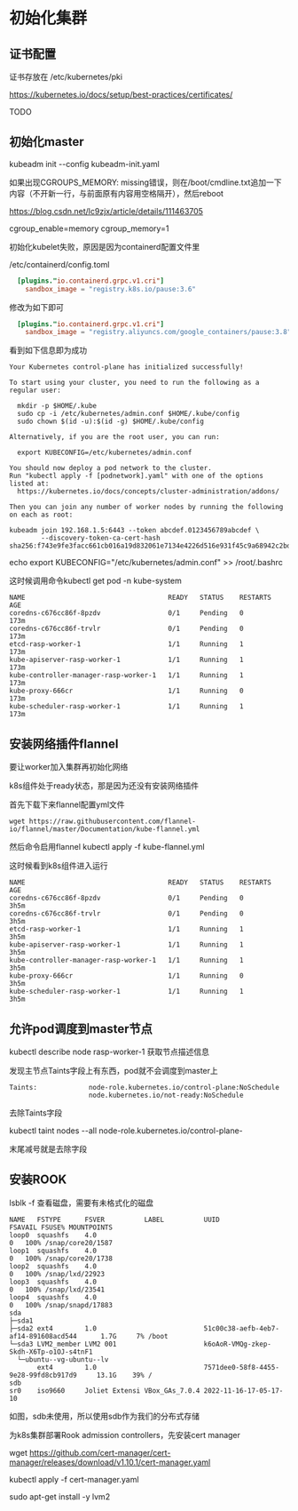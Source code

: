 # 初始化集群

## 证书配置

证书存放在 /etc/kubernetes/pki

https://kubernetes.io/docs/setup/best-practices/certificates/

TODO

## 初始化master

kubeadm init --config kubeadm-init.yaml

如果出现CGROUPS_MEMORY: missing错误，则在/boot/cmdline.txt追加一下内容（不开新一行，与前面原有内容用空格隔开），然后reboot

https://blog.csdn.net/lc9zjx/article/details/111463705

cgroup_enable=memory cgroup_memory=1

初始化kubelet失败，原因是因为containerd配置文件里

/etc/containerd/config.toml

```toml
  [plugins."io.containerd.grpc.v1.cri"]
    sandbox_image = "registry.k8s.io/pause:3.6"
```

修改为如下即可

```toml
  [plugins."io.containerd.grpc.v1.cri"]
    sandbox_image = "registry.aliyuncs.com/google_containers/pause:3.8"
```

看到如下信息即为成功

```
Your Kubernetes control-plane has initialized successfully!

To start using your cluster, you need to run the following as a regular user:

  mkdir -p $HOME/.kube
  sudo cp -i /etc/kubernetes/admin.conf $HOME/.kube/config
  sudo chown $(id -u):$(id -g) $HOME/.kube/config

Alternatively, if you are the root user, you can run:

  export KUBECONFIG=/etc/kubernetes/admin.conf

You should now deploy a pod network to the cluster.
Run "kubectl apply -f [podnetwork].yaml" with one of the options listed at:
  https://kubernetes.io/docs/concepts/cluster-administration/addons/

Then you can join any number of worker nodes by running the following on each as root:

kubeadm join 192.168.1.5:6443 --token abcdef.0123456789abcdef \
        --discovery-token-ca-cert-hash sha256:f743e9fe3facc661cb016a19d832061e7134e4226d516e931f45c9a68942c2bd
```

echo export KUBECONFIG="/etc/kubernetes/admin.conf" >> /root/.bashrc

这时候调用命令kubectl get pod -n kube-system

```
NAME                                    READY   STATUS    RESTARTS   AGE
coredns-c676cc86f-8pzdv                 0/1     Pending   0          173m
coredns-c676cc86f-trvlr                 0/1     Pending   0          173m
etcd-rasp-worker-1                      1/1     Running   1          173m
kube-apiserver-rasp-worker-1            1/1     Running   1          173m
kube-controller-manager-rasp-worker-1   1/1     Running   1          173m
kube-proxy-666cr                        1/1     Running   0          173m
kube-scheduler-rasp-worker-1            1/1     Running   1          173m
```

## 安装网络插件flannel

要让worker加入集群再初始化网络

k8s组件处于ready状态，那是因为还没有安装网络插件

首先下载下来flannel配置yml文件

```shell
wget https://raw.githubusercontent.com/flannel-io/flannel/master/Documentation/kube-flannel.yml
```

然后命令启用flannel kubectl apply -f kube-flannel.yml

这时候看到k8s组件进入运行

```
NAME                                    READY   STATUS    RESTARTS   AGE
coredns-c676cc86f-8pzdv                 0/1     Pending   0          3h5m
coredns-c676cc86f-trvlr                 0/1     Pending   0          3h5m
etcd-rasp-worker-1                      1/1     Running   1          3h5m
kube-apiserver-rasp-worker-1            1/1     Running   1          3h5m
kube-controller-manager-rasp-worker-1   1/1     Running   1          3h5m
kube-proxy-666cr                        1/1     Running   0          3h5m
kube-scheduler-rasp-worker-1            1/1     Running   1          3h5m
```

## 允许pod调度到master节点

kubectl describe node rasp-worker-1 获取节点描述信息

发现主节点Taints字段上有东西，pod就不会调度到master上

```
Taints:             node-role.kubernetes.io/control-plane:NoSchedule
                    node.kubernetes.io/not-ready:NoSchedule
```

去除Taints字段

kubectl taint nodes --all node-role.kubernetes.io/control-plane-

末尾减号就是去除字段

<!-- 当其他节点加入到集群，不要忘记复制以下文件，否则会导致无法分配cidr

```/run/flannel/subnet.env
FLANNEL_NETWORK=10.244.0.0/16
FLANNEL_SUBNET=10.244.0.1/24
FLANNEL_MTU=1450
FLANNEL_IPMASQ=true
``` -->

## 安装ROOK

lsblk -f 查看磁盘，需要有未格式化的磁盘

```
NAME   FSTYPE      FSVER          LABEL          UUID                                   FSAVAIL FSUSE% MOUNTPOINTS
loop0  squashfs    4.0                                                                        0   100% /snap/core20/1587
loop1  squashfs    4.0                                                                        0   100% /snap/core20/1738
loop2  squashfs    4.0                                                                        0   100% /snap/lxd/22923
loop3  squashfs    4.0                                                                        0   100% /snap/lxd/23541
loop4  squashfs    4.0                                                                        0   100% /snap/snapd/17883
sda
├─sda1
├─sda2 ext4        1.0                           51c00c38-aefb-4eb7-af14-891608acd544      1.7G     7% /boot
└─sda3 LVM2_member LVM2 001                      k6oAoR-VMQg-zkep-Skdh-X6Tp-o1OJ-s4tnF1
  └─ubuntu--vg-ubuntu--lv
       ext4        1.0                           7571dee0-58f8-4455-9e28-99fd8cb917d9     13.1G    39% /
sdb
sr0    iso9660     Joliet Extensi VBox_GAs_7.0.4 2022-11-16-17-05-17-10
```

如图，sdb未使用，所以使用sdb作为我们的分布式存储

为k8s集群部署Rook admission controllers，先安装cert manager 

wget https://github.com/cert-manager/cert-manager/releases/download/v1.10.1/cert-manager.yaml

kubectl apply -f cert-manager.yaml



sudo apt-get install -y lvm2
